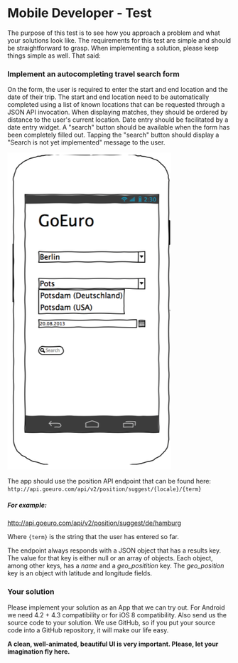 Mobile Developer - Test
=======================
The purpose of this test is to see how you approach a problem and what your solutions look like. The requirements for this test are simple and should be straightforward to grasp. When implementing a solution, please keep things simple as well. That said:
### Implement an autocompleting travel search form
On the form, the user is required to enter the start and end location and the date of their trip. The start and end location need to be automatically completed using a list of known locations that can be requested through a JSON API invocation. When displaying matches, they should be ordered by distance to the user's current location. Date entry should be facilitated by a date entry widget. A "search" button should be available when the form has been completely filled out. Tapping the "search" button should display a "Search is not yet implemented" message to the user.


![wireframe](wireframe.png?raw=true)



The app should use the position API endpoint that can be found here: `http://api.goeuro.com/api/v2/position/suggest/{locale}/{term}`

##### For example:
 http://api.goeuro.com/api/v2/position/suggest/de/hamburg

Where `{term}` is the string that the user has entered so far.

The endpoint always responds with a JSON object that has a results key. The value for that key is either null or an array of objects. Each object, among other keys, has a *name* and a *geo_positition* key. The *geo_position* key is an object with latitude and longitude fields.
### Your solution
Please implement your solution as an App that we can try out. For Android we need 4.2 + 4.3 compatibility or for iOS 8 compatibility. Also send us the source code to your solution. We use GitHub, so if you put your source code into a GitHub repository, it will make our life easy.


**A clean, well-animated, beautiful UI is very important. Please, let your imagination fly here.**
